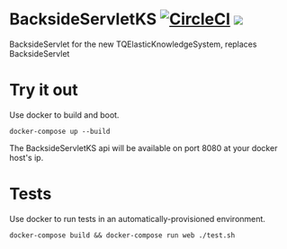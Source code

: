 # BacksideServletKS [![CircleCI](https://circleci.com/gh/wenzowski/BacksideServletKS/tree/master.svg?style=svg)](https://circleci.com/gh/wenzowski/BacksideServletKS/tree/master) [![](https://imagelayers.io/badge/wenzowski/backside-servlet-ks:0.6.1.svg)](https://imagelayers.io/?images=wenzowski/backside-servlet-ks:0.6.1 'Get your own badge on imagelayers.io')
BacksideServlet for the new TQElasticKnowledgeSystem, replaces BacksideServlet

# Try it out
Use docker to build and boot.

```
docker-compose up --build
```

The BacksideServletKS api will be available on port 8080 at your docker host's ip.

# Tests
Use docker to run tests in an automatically-provisioned environment.

```
docker-compose build && docker-compose run web ./test.sh
```

